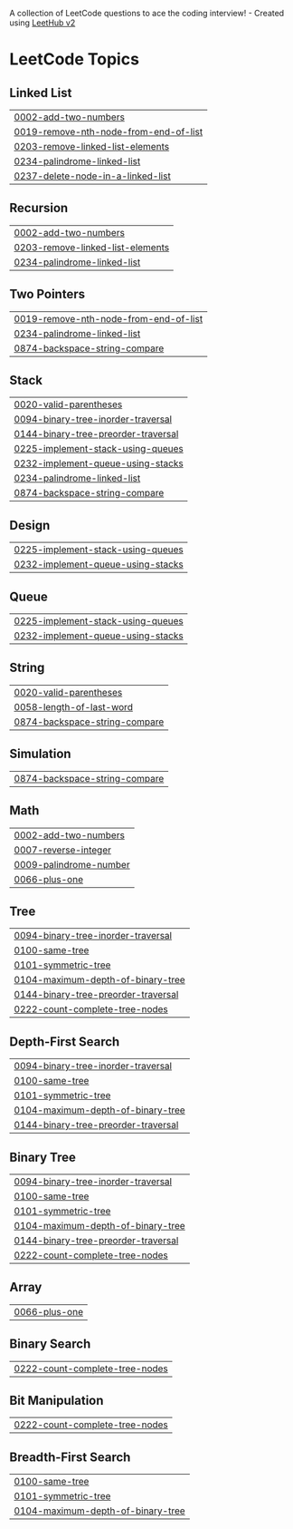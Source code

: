A collection of LeetCode questions to ace the coding interview! - Created using [LeetHub v2](https://github.com/arunbhardwaj/LeetHub-2.0)
<!---LeetCode Topics Start-->
# LeetCode Topics
## Linked List
|  |
| ------- |
| [0002-add-two-numbers](https://github.com/dev-hasibul-kabir/dsa-prac/tree/master/0002-add-two-numbers) |
| [0019-remove-nth-node-from-end-of-list](https://github.com/dev-hasibul-kabir/dsa-prac/tree/master/0019-remove-nth-node-from-end-of-list) |
| [0203-remove-linked-list-elements](https://github.com/dev-hasibul-kabir/dsa-prac/tree/master/0203-remove-linked-list-elements) |
| [0234-palindrome-linked-list](https://github.com/dev-hasibul-kabir/dsa-prac/tree/master/0234-palindrome-linked-list) |
| [0237-delete-node-in-a-linked-list](https://github.com/dev-hasibul-kabir/dsa-prac/tree/master/0237-delete-node-in-a-linked-list) |
## Recursion
|  |
| ------- |
| [0002-add-two-numbers](https://github.com/dev-hasibul-kabir/dsa-prac/tree/master/0002-add-two-numbers) |
| [0203-remove-linked-list-elements](https://github.com/dev-hasibul-kabir/dsa-prac/tree/master/0203-remove-linked-list-elements) |
| [0234-palindrome-linked-list](https://github.com/dev-hasibul-kabir/dsa-prac/tree/master/0234-palindrome-linked-list) |
## Two Pointers
|  |
| ------- |
| [0019-remove-nth-node-from-end-of-list](https://github.com/dev-hasibul-kabir/dsa-prac/tree/master/0019-remove-nth-node-from-end-of-list) |
| [0234-palindrome-linked-list](https://github.com/dev-hasibul-kabir/dsa-prac/tree/master/0234-palindrome-linked-list) |
| [0874-backspace-string-compare](https://github.com/dev-hasibul-kabir/dsa-prac/tree/master/0874-backspace-string-compare) |
## Stack
|  |
| ------- |
| [0020-valid-parentheses](https://github.com/dev-hasibul-kabir/dsa-prac/tree/master/0020-valid-parentheses) |
| [0094-binary-tree-inorder-traversal](https://github.com/dev-hasibul-kabir/dsa-prac/tree/master/0094-binary-tree-inorder-traversal) |
| [0144-binary-tree-preorder-traversal](https://github.com/dev-hasibul-kabir/dsa-prac/tree/master/0144-binary-tree-preorder-traversal) |
| [0225-implement-stack-using-queues](https://github.com/dev-hasibul-kabir/dsa-prac/tree/master/0225-implement-stack-using-queues) |
| [0232-implement-queue-using-stacks](https://github.com/dev-hasibul-kabir/dsa-prac/tree/master/0232-implement-queue-using-stacks) |
| [0234-palindrome-linked-list](https://github.com/dev-hasibul-kabir/dsa-prac/tree/master/0234-palindrome-linked-list) |
| [0874-backspace-string-compare](https://github.com/dev-hasibul-kabir/dsa-prac/tree/master/0874-backspace-string-compare) |
## Design
|  |
| ------- |
| [0225-implement-stack-using-queues](https://github.com/dev-hasibul-kabir/dsa-prac/tree/master/0225-implement-stack-using-queues) |
| [0232-implement-queue-using-stacks](https://github.com/dev-hasibul-kabir/dsa-prac/tree/master/0232-implement-queue-using-stacks) |
## Queue
|  |
| ------- |
| [0225-implement-stack-using-queues](https://github.com/dev-hasibul-kabir/dsa-prac/tree/master/0225-implement-stack-using-queues) |
| [0232-implement-queue-using-stacks](https://github.com/dev-hasibul-kabir/dsa-prac/tree/master/0232-implement-queue-using-stacks) |
## String
|  |
| ------- |
| [0020-valid-parentheses](https://github.com/dev-hasibul-kabir/dsa-prac/tree/master/0020-valid-parentheses) |
| [0058-length-of-last-word](https://github.com/dev-hasibul-kabir/dsa-prac/tree/master/0058-length-of-last-word) |
| [0874-backspace-string-compare](https://github.com/dev-hasibul-kabir/dsa-prac/tree/master/0874-backspace-string-compare) |
## Simulation
|  |
| ------- |
| [0874-backspace-string-compare](https://github.com/dev-hasibul-kabir/dsa-prac/tree/master/0874-backspace-string-compare) |
## Math
|  |
| ------- |
| [0002-add-two-numbers](https://github.com/dev-hasibul-kabir/dsa-prac/tree/master/0002-add-two-numbers) |
| [0007-reverse-integer](https://github.com/dev-hasibul-kabir/dsa-prac/tree/master/0007-reverse-integer) |
| [0009-palindrome-number](https://github.com/dev-hasibul-kabir/dsa-prac/tree/master/0009-palindrome-number) |
| [0066-plus-one](https://github.com/dev-hasibul-kabir/dsa-prac/tree/master/0066-plus-one) |
## Tree
|  |
| ------- |
| [0094-binary-tree-inorder-traversal](https://github.com/dev-hasibul-kabir/dsa-prac/tree/master/0094-binary-tree-inorder-traversal) |
| [0100-same-tree](https://github.com/dev-hasibul-kabir/dsa-prac/tree/master/0100-same-tree) |
| [0101-symmetric-tree](https://github.com/dev-hasibul-kabir/dsa-prac/tree/master/0101-symmetric-tree) |
| [0104-maximum-depth-of-binary-tree](https://github.com/dev-hasibul-kabir/dsa-prac/tree/master/0104-maximum-depth-of-binary-tree) |
| [0144-binary-tree-preorder-traversal](https://github.com/dev-hasibul-kabir/dsa-prac/tree/master/0144-binary-tree-preorder-traversal) |
| [0222-count-complete-tree-nodes](https://github.com/dev-hasibul-kabir/dsa-prac/tree/master/0222-count-complete-tree-nodes) |
## Depth-First Search
|  |
| ------- |
| [0094-binary-tree-inorder-traversal](https://github.com/dev-hasibul-kabir/dsa-prac/tree/master/0094-binary-tree-inorder-traversal) |
| [0100-same-tree](https://github.com/dev-hasibul-kabir/dsa-prac/tree/master/0100-same-tree) |
| [0101-symmetric-tree](https://github.com/dev-hasibul-kabir/dsa-prac/tree/master/0101-symmetric-tree) |
| [0104-maximum-depth-of-binary-tree](https://github.com/dev-hasibul-kabir/dsa-prac/tree/master/0104-maximum-depth-of-binary-tree) |
| [0144-binary-tree-preorder-traversal](https://github.com/dev-hasibul-kabir/dsa-prac/tree/master/0144-binary-tree-preorder-traversal) |
## Binary Tree
|  |
| ------- |
| [0094-binary-tree-inorder-traversal](https://github.com/dev-hasibul-kabir/dsa-prac/tree/master/0094-binary-tree-inorder-traversal) |
| [0100-same-tree](https://github.com/dev-hasibul-kabir/dsa-prac/tree/master/0100-same-tree) |
| [0101-symmetric-tree](https://github.com/dev-hasibul-kabir/dsa-prac/tree/master/0101-symmetric-tree) |
| [0104-maximum-depth-of-binary-tree](https://github.com/dev-hasibul-kabir/dsa-prac/tree/master/0104-maximum-depth-of-binary-tree) |
| [0144-binary-tree-preorder-traversal](https://github.com/dev-hasibul-kabir/dsa-prac/tree/master/0144-binary-tree-preorder-traversal) |
| [0222-count-complete-tree-nodes](https://github.com/dev-hasibul-kabir/dsa-prac/tree/master/0222-count-complete-tree-nodes) |
## Array
|  |
| ------- |
| [0066-plus-one](https://github.com/dev-hasibul-kabir/dsa-prac/tree/master/0066-plus-one) |
## Binary Search
|  |
| ------- |
| [0222-count-complete-tree-nodes](https://github.com/dev-hasibul-kabir/dsa-prac/tree/master/0222-count-complete-tree-nodes) |
## Bit Manipulation
|  |
| ------- |
| [0222-count-complete-tree-nodes](https://github.com/dev-hasibul-kabir/dsa-prac/tree/master/0222-count-complete-tree-nodes) |
## Breadth-First Search
|  |
| ------- |
| [0100-same-tree](https://github.com/dev-hasibul-kabir/dsa-prac/tree/master/0100-same-tree) |
| [0101-symmetric-tree](https://github.com/dev-hasibul-kabir/dsa-prac/tree/master/0101-symmetric-tree) |
| [0104-maximum-depth-of-binary-tree](https://github.com/dev-hasibul-kabir/dsa-prac/tree/master/0104-maximum-depth-of-binary-tree) |
<!---LeetCode Topics End-->